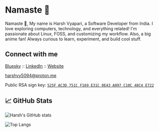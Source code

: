 # Namaste 🙏

Namaste 🙏, My name is Harsh Vyapari, a Software Developer from India. I love exploring computers, technology, and everything related! I'm passionate about Linux, FOSS, and customizing my workflow. Also, a big anime fan! Always curious to learn, experiment, and build cool stuff.

## Connect with me

[Bluesky](https://bsky.app/profile/harshv5094.bsky.social) :: [LinkedIn](https://linkedin.com/in/harshv5094) :: [Website](https://harshv5094.vercel.app)

[harshvy5094@proton.me](mailto:harshvy5094@proton.me)

Public RSA sign key: [`525F AC3D 751C F169 E31C 0E43 A897 C10C 48C4 E722`](https://raw.githubusercontent.com/harshv5094/harshv5094/refs/heads/main/git-sign-public.asc)

## 📈 GitHub Stats

![Harsh's GitHub stats](https://github-readme-stats.vercel.app/api?username=harshv5094&show_icons=true&rank_icon=github&theme=gruvbox)

![Top Langs](https://github-readme-stats.vercel.app/api/top-langs/?username=harshv5094&layout=compact&theme=gruvbox)
